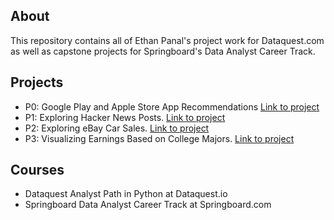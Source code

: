 ## About
This repository contains all of Ethan Panal's project work for Dataquest.com as well as capstone projects for Springboard's Data Analyst Career Track.

## Projects
* P0: Google Play and Apple Store App Recommendations [Link to project](https://github.com/epanal/Projects/tree/master/App%20Profile%20Recommendations)
* P1: Exploring Hacker News Posts. [Link to project](https://github.com/epanal/Projects/tree/master/Exploring%20Hacker%20News%20Posts)
* P2: Exploring eBay Car Sales. [Link to project](https://github.com/epanal/Projects/tree/master/Exploring%20eBay%20Car%20Sales)
* P3: Visualizing Earnings Based on College Majors. [Link to project](https://github.com/epanal/Projects/blob/master/Visualizing%20Earnings%20Based%20on%20College%20Majors)
## Courses
* Dataquest Analyst Path in Python at Dataquest.io
* Springboard Data Analyst Career Track at Springboard.com
